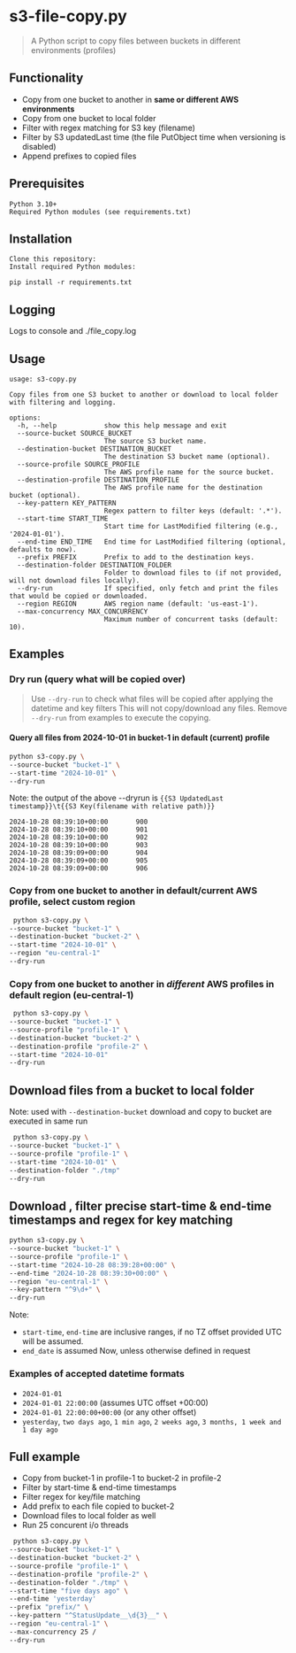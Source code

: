 # s3-file-copy.py

> A Python script to copy files between buckets in different environments (profiles)


## Functionality

- Copy from one bucket to another in **same or different AWS environments**
- Copy from one bucket to local folder
- Filter with regex matching for S3 key (filename)
- Filter by S3 updatedLast time (the file PutObject time when versioning is disabled)
- Append prefixes to copied files

## Prerequisites

    Python 3.10+
    Required Python modules (see requirements.txt)

## Installation

    Clone this repository:
    Install required Python modules:

`pip install -r requirements.txt`

## Logging

Logs to console and ./file_copy.log

## Usage

```text
usage: s3-copy.py 

Copy files from one S3 bucket to another or download to local folder with filtering and logging.

options:
  -h, --help            show this help message and exit
  --source-bucket SOURCE_BUCKET
                        The source S3 bucket name.
  --destination-bucket DESTINATION_BUCKET
                        The destination S3 bucket name (optional).
  --source-profile SOURCE_PROFILE
                        The AWS profile name for the source bucket.
  --destination-profile DESTINATION_PROFILE
                        The AWS profile name for the destination bucket (optional).
  --key-pattern KEY_PATTERN
                        Regex pattern to filter keys (default: '.*').
  --start-time START_TIME
                        Start time for LastModified filtering (e.g., '2024-01-01').
  --end-time END_TIME   End time for LastModified filtering (optional, defaults to now).
  --prefix PREFIX       Prefix to add to the destination keys.
  --destination-folder DESTINATION_FOLDER
                        Folder to download files to (if not provided, will not download files locally).
  --dry-run             If specified, only fetch and print the files that would be copied or downloaded.
  --region REGION       AWS region name (default: 'us-east-1').
  --max-concurrency MAX_CONCURRENCY
                        Maximum number of concurrent tasks (default: 10).
```

## Examples

### Dry run (query what will be copied over)

> Use `--dry-run` to check what files will be copied after applying the datetime and key filters
> This will not copy/download any files.
> Remove `--dry-run` from examples to execute the copying.

#### Query all files from 2024-10-01 in bucket-1 in default (current) profile

```bash
python s3-copy.py \
--source-bucket "bucket-1" \
--start-time "2024-10-01" \
--dry-run
```

Note: the output of the above --dryrun is `{{S3 UpdatedLast timestamp}}\t{{S3 Key(filename with relative path)}}`

```csv
2024-10-28 08:39:10+00:00       900
2024-10-28 08:39:10+00:00       901
2024-10-28 08:39:10+00:00       902
2024-10-28 08:39:10+00:00       903
2024-10-28 08:39:09+00:00       904
2024-10-28 08:39:09+00:00       905
2024-10-28 08:39:09+00:00       906
```

### Copy from one bucket to another in default/current AWS profile, select custom region

```bash
 python s3-copy.py \ 
--source-bucket "bucket-1" \
--destination-bucket "bucket-2" \
--start-time "2024-10-01" \
--region "eu-central-1"
--dry-run
```

### Copy from one bucket to another in *different* AWS profiles in default region (eu-central-1)

```bash
 python s3-copy.py \ 
--source-bucket "bucket-1" \
--source-profile "profile-1" \
--destination-bucket "bucket-2" \
--destination-profile "profile-2" \
--start-time "2024-10-01"
--dry-run
```

## Download files from a bucket to local folder

Note: used with `--destination-bucket`  download and copy to bucket are executed in same run

```bash
 python s3-copy.py \ 
--source-bucket "bucket-1" \
--source-profile "profile-1" \
--start-time "2024-10-01" \
--destination-folder "./tmp"
--dry-run
```

## Download , filter precise start-time & end-time timestamps and regex for key matching

```bash
python s3-copy.py \
--source-bucket "bucket-1" \
--source-profile "profile-1" \
--start-time "2024-10-28 08:39:28+00:00" \
--end-time "2024-10-28 08:39:30+00:00" \
--region "eu-central-1" \
--key-pattern "^9\d+" \
--dry-run
```

Note:

- `start-time`, `end-time` are inclusive ranges, if no TZ offset provided UTC will be assumed.
- `end_date` is assumed Now, unless otherwise defined in request

### Examples of accepted datetime formats

- `2024-01-01`
- `2024-01-01 22:00:00` (assumes UTC offset +00:00)
- `2024-01-01 22:00:00+00:00` (or any other offset)
- `yesterday`, `two days ago`, `1 min ago`, `2 weeks ago`, `3 months, 1 week and 1 day ago`

## Full example

- Copy from bucket-1 in profile-1 to bucket-2 in profile-2
- Filter by start-time & end-time timestamps
- Filter regex for key/file matching
- Add prefix to each file copied to bucket-2
- Download files to local folder as well
- Run 25 concurent i/o threads

```bash
 python s3-copy.py \ 
--source-bucket "bucket-1" \
--destination-bucket "bucket-2" \
--source-profile "profile-1" \
--destination-profile "profile-2" \
--destination-folder "./tmp" \
--start-time "five days ago" \
--end-time 'yesterday'
--prefix "prefix/" \
--key-pattern "^StatusUpdate__\d{3}__" \
--region "eu-central-1" \ 
--max-concurrency 25 / 
--dry-run
```
